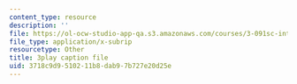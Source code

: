 ```yaml
---
content_type: resource
description: ''
file: https://ol-ocw-studio-app-qa.s3.amazonaws.com/courses/3-091sc-introduction-to-solid-state-chemistry-fall-2010/3718c9d9510211b8dab97b727e20d25e_rR8ZtI8m0Mo.srt
file_type: application/x-subrip
resourcetype: Other
title: 3play caption file
uid: 3718c9d9-5102-11b8-dab9-7b727e20d25e
---
```

